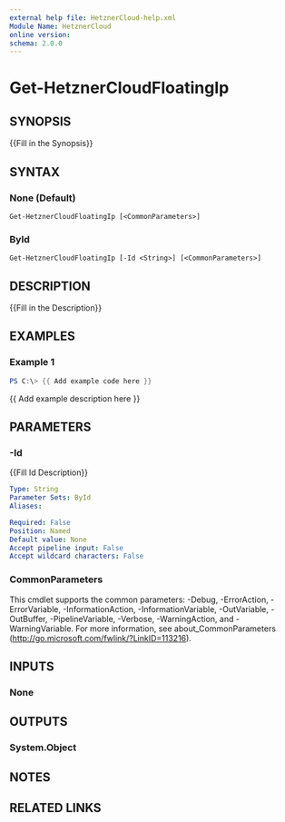 ```yaml
---
external help file: HetznerCloud-help.xml
Module Name: HetznerCloud
online version:
schema: 2.0.0
---
```


# Get-HetznerCloudFloatingIp

## SYNOPSIS
{{Fill in the Synopsis}}

## SYNTAX

### None (Default)
```
Get-HetznerCloudFloatingIp [<CommonParameters>]
```

### ById
```
Get-HetznerCloudFloatingIp [-Id <String>] [<CommonParameters>]
```

## DESCRIPTION
{{Fill in the Description}}

## EXAMPLES

### Example 1
```powershell
PS C:\> {{ Add example code here }}
```

{{ Add example description here }}

## PARAMETERS

### -Id
{{Fill Id Description}}

```yaml
Type: String
Parameter Sets: ById
Aliases:

Required: False
Position: Named
Default value: None
Accept pipeline input: False
Accept wildcard characters: False
```

### CommonParameters
This cmdlet supports the common parameters: -Debug, -ErrorAction, -ErrorVariable, -InformationAction, -InformationVariable, -OutVariable, -OutBuffer, -PipelineVariable, -Verbose, -WarningAction, and -WarningVariable.
For more information, see about_CommonParameters (http://go.microsoft.com/fwlink/?LinkID=113216).

## INPUTS

### None


## OUTPUTS

### System.Object

## NOTES

## RELATED LINKS
